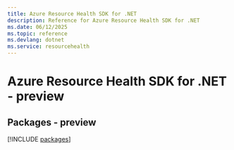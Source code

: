 ```yaml
---
title: Azure Resource Health SDK for .NET
description: Reference for Azure Resource Health SDK for .NET
ms.date: 06/12/2025
ms.topic: reference
ms.devlang: dotnet
ms.service: resourcehealth
---
```

# Azure Resource Health SDK for .NET - preview
## Packages - preview
[!INCLUDE [packages](resource-health-index.md)]